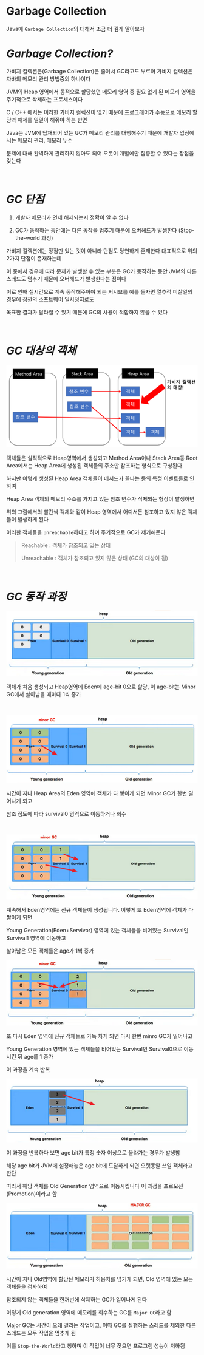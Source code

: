 # Garbage Collection

Java에 `Garbage Collection`의 대해서 조금 더 깊게 알아보자

# _Garbage Collection?_

가비지 컬렉션은(Garbage Collection)은 줄여서 GC라고도 부르며 가비지 컬렉션은 자바의 메모리 관리 방법중의 하나이다

JVM의 Heap 영역에서 동적으로 할당했던 메모리 영역 중 필요 없게 된 메모리 영역을 주기적으로 삭제하는 프로세스이다

C / C++ 에서는 이러한 가비지 컬렉션이 없기 때문에 프로그래머가 수동으로 메모리 할당과 해제를 일일이 해줘야 하는 반면

Java는 JVM에 탑재되어 있는 GC가 메모리 관리를 대행해주기 때문에 개발자 입장에서는 메모리 관리, 메모리 누수

문제에 대해 완벽하게 관리하지 않아도 되어 오롯이 개발에만 집중할 수 있다는 장점을 갖는다

<br>

# _GC 단점_

1. 개발자 메모리가 언제 해제되는지 정확이 알 수 없다

2. GC가 동작하는 동안에는 다른 동작을 멈추기 때문에 오버헤드가 발생한다 (Stop-the-world 과정)

가비지 컬렉션에는 장점만 있는 것이 아니라 단점도 당연하게 존재한다 대표적으로 위의 2가지 단점이 존재하는데

이 중에서 경우에 따라 문제가 발생할 수 있는 부분은 GC가 동작하는 동안 JVM의 다른 스레드도 멈추기 때문에 오버헤드가 발생한다는 점이다

이로 인해 실시간으로 계속 동작해주어야 되는 서시브를 예를 들자면 열추적 미살일의 경우에 잠깐의 소프트웨어 일시정지로도

목표한 결과가 달라질 수 있기 때문에 GC의 사용이 적합하지 않을 수 있다

<br>

# _GC 대상의 객체_

<center>

![java](./img/java-memory-area.png)

</center>

객체들은 실직적으로 Heap영역에서 생성되고 Method Area이나 Stack Area등 Root Area에서는 Heap Area에 생성된 객체들의 주소만 참조하는 형식으로 구성된다

하지만 이렇게 생성된 Heap Area 객체들이 메서드가 끝나는 등의 특정 이벤트들로 인하여

Heap Area 객체의 메모리 주소를 가지고 있는 참조 변수가 삭제되는 형상이 발생하면

위의 그림에서의 빨간색 객체와 같이 Heap 영역에서 어디서든 참조하고 있지 않은 객체들이 발생하게 된다

이러한 객체들을 `Unreachable`하다고 하며 주기적으로 GC가 제거해준다

> Reachable : 객체가 참조되고 있는 상태
>
> Unreachable : 객체가 참조되고 있지 않은 상태 (GC의 대상이 됨)

<br>

# _GC 동작 과정_

<center>

![java](./img/GC_1.png)

</center>

객체가 처음 생성되고 Heap영역에 Eden에 age-bit 0으로 할당, 이 age-bit는 Minor GC에서 살아남을 때마다 1씩 증가

<center>

<br>

![java](./img/GC2.png)

</center>

시간이 지나 Heap Area의 Eden 영역에 객체가 다 쌓이게 되면 Minor GC가 한번 일어나게 되고

참조 정도에 따라 survival0 영역으로 이동하거나 회수

<br>

<center>

![java](./img/GC3.png)

</center>

계속해서 Eden영역에는 신규 객체들이 생성됩니다. 이렇게 또 Eden영역에 객체가 다 쌓이게 되면

Young Generation(Eden+Servivor) 영역에 있는 객체들을 비어있는 Survival인 Survival1 영역에 이동하고

살아남은 모든 객체들은 age가 1씩 증가

<center>

![java](./img/GC4.png)

</center>

또 다시 Eden 영역에 신규 객체들로 가득 차게 되면 다시 한번 minro GC가 일어나고

Young Generation 영역에 있는 객체들을 비어있는 Survival인 Survival0으로 이동시킨 뒤 age를 1 증가

이 과정을 계속 반복

<center>

![java](./img/GC5.png)

</center>

이 과정을 반복하다 보면 age bit가 특정 숫자 이상으로 올라가는 경우가 발생함

해당 age bit가 JVM에 설정해놓은 age bit에 도달하게 되면 오랫동알 쓰일 객체라고 판단

따라서 해당 객체를 Old Generation 영역으로 이동시킵니다 이 과정을 프로모션(Promotion)이라고 함

<center>

![java](./img/GC6.png)

</center>

시간이 지나 Old영역에 할당된 메모리가 허용치를 넘기게 되면, Old 영역에 있는 모든 객체들을 검사하여

참조되지 않는 객체들을 한꺼번에 삭제하는 GC가 일어나게 된다

이렇게 Old generation 영역에 메모리를 회수하는 GC를 `Major GC`라고 함

Major GC는 시간이 오래 걸리는 작업이고, 이때 GC를 실행하는 스레드를 제외한 다른 스레드는 모두 작업을 멈추게 됨

이를 `Stop-the-World`라고 칭하며 이 작업이 너무 잦으면 프로그램 성능이 저하됨

